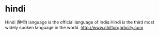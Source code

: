 hindi
=====

Hindi (हिन्दी) language is the official language of India.Hindi is the third most widely spoken language in the world.
http://www.chittorgarhcity.com
